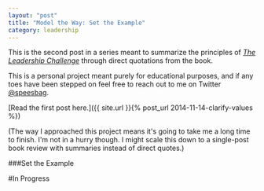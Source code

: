 ```yaml
---
layout: "post"
title: "Model the Way: Set the Example"
category: leadership
---
```


This is the second post in a series meant to summarize the principles of *[The Leadership Challenge](http://www.amazon.com/Leadership-Challenge-4th-James-Kouzes/dp/0787984914/ref=tmm_hrd_title_0?_encoding=UTF8&sr=8-2&qid=1415953746)* through direct quotations from the book. 

This is a personal project meant purely for educational purposes, and if any toes have been stepped on feel free to reach out to me on Twitter [<i class="fa fa-twitter"></i> @speesbag](https://twitter.com/speesbag/). 

[Read the first post here.]({{ site.url }}{% post_url 2014-11-14-clarify-values %})

(The way I approached this project means it's going to take me a long time to finish. I'm not in a hurry though. I might scale this down to a single-post book review with summaries instead of direct quotes.)

###Set the Example

#In Progress